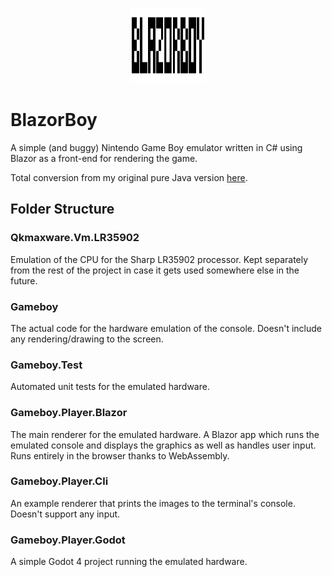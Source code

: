 <p align="center">
  <img width="120" height="120" src="Gameboy.Player.Blazor/wwwroot/title.svg">
</p>

# BlazorBoy
A simple (and buggy) Nintendo Game Boy emulator written in C# using Blazor as a front-end for rendering the game. 

Total conversion from my original pure Java version [here](https://github.com/qkmaxware/GBemu).

## Folder Structure
### Qkmaxware.Vm.LR35902
Emulation of the CPU for the Sharp LR35902 processor. Kept separately from the rest of the project in case it gets used somewhere else in the future.

### Gameboy
The actual code for the hardware emulation of the console. Doesn't include any rendering/drawing to the screen.

### Gameboy.Test
Automated unit tests for the emulated hardware.

### Gameboy.Player.Blazor
The main renderer for the emulated hardware. A Blazor app which runs the emulated console and displays the graphics as well as handles user input. Runs entirely in the browser thanks to WebAssembly.

### Gameboy.Player.Cli
An example renderer that prints the images to the terminal's console. Doesn't support any input.

### Gameboy.Player.Godot
A simple Godot 4 project running the emulated hardware. 
